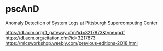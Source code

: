 # pscAnD
Anomaly Detection of System Logs at Pittsburgh Supercomputing Center


https://dl.acm.org/ft_gateway.cfm?id=3217873&type=pdf
https://dl.acm.org/citation.cfm?id=3217873
https://mlcsworkshop.weebly.com/previous-editions-2018.html
